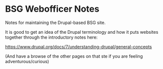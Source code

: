 # BSG Webofficer Notes
Notes for maintaining the Drupal-based BSG site.

It is good to get an idea of the Drupal terminology and how it puts websites together through the introductory notes here:

https://www.drupal.org/docs/7/understanding-drupal/general-concepts

(And have a browse of the other pages on that ste if you are feeling adventurous/curious)


